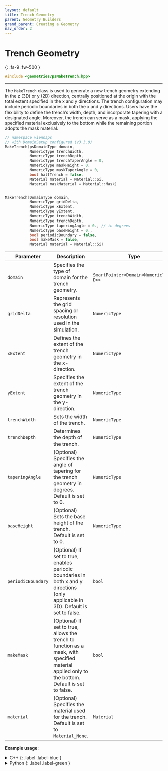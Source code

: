 ```yaml
---
layout: default
title: Trench Geometry
parent: Geometry Builders
grand_parent: Creating a Geometry
nav_order: 2
---
```


# Trench Geometry
{: .fs-9 .fw-500 }

```c++
#include <geometries/psMakeTrench.hpp> 
```
---

The `MakeTrench` class is used to generate a new trench geometry extending in the z (3D) or y (2D) direction, centrally
positioned at the origin with the total extent specified in the x and y directions. The
trench configuration may include periodic boundaries in both the x and y directions.
Users have the flexibility to define the trench’s width, depth, and incorporate tapering
with a designated angle. Moreover, the trench can serve as a mask, applying the
specified material exclusively to the bottom while the remaining portion adopts the
mask material.

```c++
// namespace viennaps
// with DomainSetup configured (v3.3.0)
MakeTrench(psDomainType domain, 
           NumericType trenchWidth,
           NumericType trenchDepth, 
           NumericType trenchTaperAngle = 0,
           NumericType maskHeight = 0, 
           NumericType maskTaperAngle = 0,
           bool halfTrench = false, 
           Material material = Material::Si,
           Material maskMaterial = Material::Mask)


MakeTrench(DomainType domain, 
           NumericType gridDelta,
           NumericType xExtent, 
           NumericType yExtent,
           NumericType trenchWidth,
           NumericType trenchDepth,
           NumericType taperingAngle = 0., // in degrees
           NumericType baseHeight = 0.,
           bool periodicBoundary = false,
           bool makeMask = false,
           Material material = Material::Si)
``` 

| Parameter              | Description                                                         | Type                           |
|------------------------|---------------------------------------|--------------------------------|
| `domain`               | Specifies the type of domain for the trench geometry.                   |   `SmartPointer<Domain<NumericType, D>>` |
| `gridDelta`            | Represents the grid spacing or resolution used in the simulation.                                          | `NumericType`    |
| `xExtent`              | Defines the extent of the trench geometry in the x-direction.                                               | `NumericType`    |
| `yExtent`              | Specifies the extent of the trench geometry in the y-direction.                                             | `NumericType`    |
| `trenchWidth`          | Sets the width of the trench.                                                                             | `NumericType`    |
| `trenchDepth`          | Determines the depth of the trench.                                                                       | `NumericType`    |
| `taperingAngle`        | (Optional) Specifies the angle of tapering for the trench geometry in degrees. Default is set to 0.         | `NumericType`    |
| `baseHeight`           | (Optional) Sets the base height of the trench. Default is set to 0.                                         | `NumericType`    |
| `periodicBoundary`     | (Optional) If set to true, enables periodic boundaries in both x and y directions (only applicable in 3D). Default is set to false. | `bool`   |
| `makeMask`             | (Optional) If set to true, allows the trench to function as a mask, with specified material applied only to the bottom. Default is set to false. | `bool`                  |
| `material`             | (Optional) Specifies the material used for the trench. Default is set to `Material_None`.                |    `Material`               |

__Example usage__:

<details markdown="1">
<summary markdown="1">
C++
{: .label .label-blue }
</summary>
```c++
// namespace viennaps
auto domain = SmartPointer<Domain<NumericType, D>>::New();
MakeTrench<NumericType, D>(domain, 0.5, 10.0, 10.0, 5.0, 5.0, 10., 0.,
                            false, false, Material::Si)
    .apply();
```
</details>

<details markdown="1">
<summary markdown="1">
Python
{: .label .label-green }
</summary>
```python
domain = vps.Domain()
vps.MakeTrench(domain=domain,
              gridDelta=0.5,
              xExtent=10.0,
              yExtent=10.0,
              trenchWidth=5.0,
              trenchDepth=5.0,
              taperingAngle=10.0,
              baseHeight=0.0,
              periodicBoundary=False,
              makeMask=False,
              material=vps.Material.Si,
             ).apply()
```
</details>
